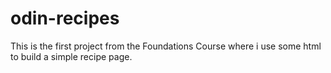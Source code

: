 # odin-recipes
This is the first project from the Foundations Course where i use some html to build a simple recipe page.
